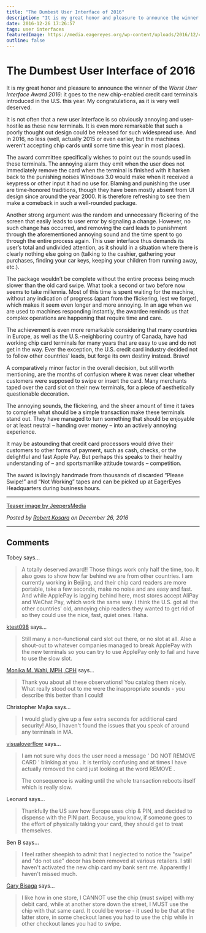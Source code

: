 ```yaml
---
title: "The Dumbest User Interface of 2016"
description: "It is my great honor and pleasure to announce the winner of the Worst User Interface Award 2016: it goes to the new chip-enabled credit card terminals introduced in the U.S. this year. My congratulations, as it is very well deserved."
date: 2016-12-26 17:26:57
tags: user interfaces
featuredImage: https://media.eagereyes.org/wp-content/uploads/2016/12/credit-card-reader.jpg
outline: false
---
```


# The Dumbest User Interface of 2016

It is my great honor and pleasure to announce the winner of the <em>Worst User Interface Award 2016</em>: it goes to the new chip-enabled credit card terminals introduced in the U.S. this year. My congratulations, as it is very well deserved.

It is not often that a new user interface is so obviously annoying and user-hostile as these new terminals. It is even more remarkable that such a poorly thought out design could be released for such widespread use. And in 2016, no less (well, actually 2015 or even earlier, but the machines weren't accepting chip cards until some time this year in most places).

The award committee specifically wishes to point out the sounds used in these terminals. The annoying alarm they emit when the user does not immediately remove the card when the terminal is finished with it harken back to the punishing noises Windows 3.0 would make when it received a keypress or other input it had no use for. Blaming and punishing the user are time-honored traditions, though they have been mostly absent from UI design since around the year 2000. It is therefore refreshing to see them make a comeback in such a well-rounded package.

Another strong argument was the random and unnecessary flickering of the screen that easily leads to user error by signaling a change. However, no such change has occurred, and removing the card leads to punishment through the aforementioned annoying sound and the time spent to go through the entire process again. This user interface thus demands its user’s total and undivided attention, as it should in a situation where there is clearly nothing else going on (talking to the cashier, gathering your purchases, finding your car keys, keeping your children from running away, etc.).

The package wouldn’t be complete without the entire process being much slower than the old card swipe. What took a second or two before now seems to take millennia. Most of this time is spent waiting for the machine, without any indication of progress (apart from the flickering, lest we forget), which makes it seem even longer and more annoying. In an age when we are used to machines responding instantly, the awardee reminds us that complex operations are happening that require time and care.

The achievement is even more remarkable considering that many countries in Europe, as well as the U.S.-neighboring country of Canada, have had working chip card terminals for many years that are easy to use and do not get in the way. Ever the exception, the U.S. credit card industry decided not to follow other countries’ leads, but forge its own destiny instead. Bravo!

A comparatively minor factor in the overall decision, but still worth mentioning, are the months of confusion where it was never clear whether customers were supposed to swipe or insert the card. Many merchants taped over the card slot on their new terminals, for a piece of aesthetically questionable decoration.

The annoying sounds, the flickering, and the sheer amount of time it takes to complete what should be a simple transaction make these terminals stand out. They have managed to turn something that should be enjoyable or at least neutral – handing over money – into an actively annoying experience.

It may be astounding that credit card processors would drive their customers to other forms of payment, such as cash, checks, or the delightful and fast Apple Pay. But perhaps this speaks to their healthy understanding of – and sportsmanlike attitude towards – competition.

The award is lovingly handmade from thousands of discarded “Please Swipe!” and “Not Working” tapes and can be picked up at EagerEyes Headquarters during business hours.

<hr />

<a href="https://www.flickr.com/photos/39160147@N03/15721764104/">Teaser image by JeepersMedia</a>


_Posted by <a href="/about">Robert Kosara</a> on December 26, 2016_


<aside class="comments">

---
## Comments

Tobey says…
>	A totally deserved award!! Those things work only half the time, too. It also goes to show how far behind we are from other countries. I am currently working in Beijing, and their chip card readers are more portable, take a few seconds, make no noise and are easy and fast. And while ApplePay is lagging behind here, most stores accept AliPay and WeChat Pay, which work the same way. I think the U.S. got all the other countries' old, annoying chip readers they wanted to get rid of so they could use the nice, fast, quiet ones. Haha.

<a href="http://ktest098.wordpress.com" rel="nofollow noopener" target="_blank">ktest098</a> says…
>	Still many a non-functional card slot out there, or no slot at all.  Also a shout-out to whatever companies managed to break ApplePay with the new terminals so you can try to use ApplePay only to fail and have to use the slow slot.

<a href="http://www.dethwench.com" rel="nofollow noopener" target="_blank">Monika M. Wahi, MPH, CPH</a> says…
>	Thank you about all these observations! You catalog them nicely. What really stood out to me were the inappropriate sounds - you describe this better than I could!

Christopher Majka says…
>	I would gladly give up a few extra seconds for additional card security!  Also, I haven't found the issues that you speak of around any terminals in MA.

<a href="http://visualoverflow.wordpress.com" rel="nofollow noopener" target="_blank">visualoverflow</a> says…
>	I am not sure why does the user need a message ' DO NOT REMOVE CARD ' blinking at you . It is terribly confusing and at times I have actually removed the card just looking at the word REMOVE . 
>	
>	The consequence is waiting until the whole transaction reboots itself which is really slow.

Leonard says…
>	Thankfully the US saw how Europe uses chip &amp; PIN, and decided to dispense with the PIN part. Because, you know, if someone goes to the effort of physically taking your card, they should get to treat themselves.

Ben B says…
>	I feel rather sheepish to admit that I neglected to notice the "swipe" and "do not use" decor has been removed at various retailers.  I still haven't activated the new chip card my bank sent me.  Apparently I haven't missed much.

<a href="https://www.facebook.com/app_scoped_user_id/571092988/" rel="nofollow noopener" target="_blank">Gary Bisaga</a> says…
>	I like how in one store, I CANNOT use the chip (must swipe) with my debit card, while at another store down the street, I MUST use the chip with that same card. It could be worse - it used to be that at the latter store, in some checkout lanes you had to use the chip while in other checkout lanes you had to swipe.

</aside>

